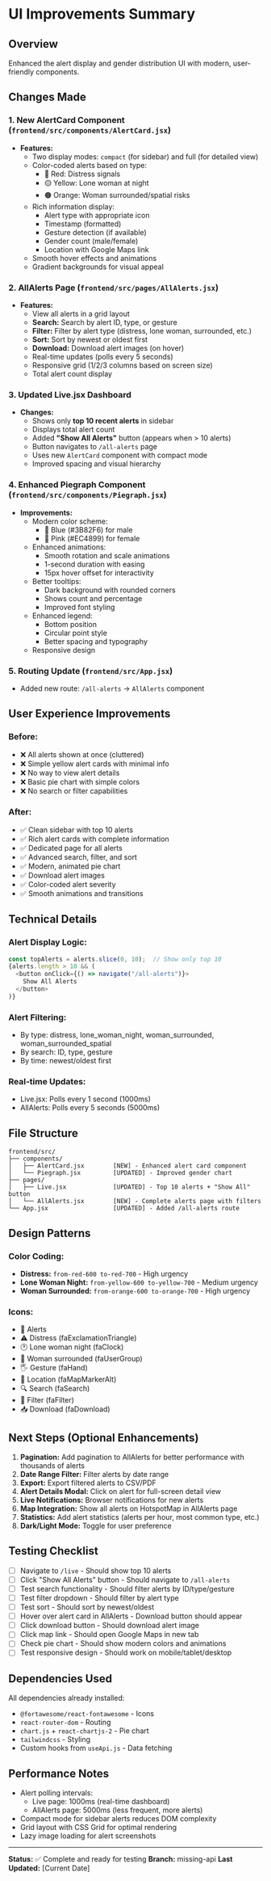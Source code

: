 # UI Improvements Summary

## Overview
Enhanced the alert display and gender distribution UI with modern, user-friendly components.

## Changes Made

### 1. **New AlertCard Component** (`frontend/src/components/AlertCard.jsx`)
   - **Features:**
     - Two display modes: `compact` (for sidebar) and full (for detailed view)
     - Color-coded alerts based on type:
       - 🔴 Red: Distress signals
       - 🟡 Yellow: Lone woman at night
       - 🟠 Orange: Woman surrounded/spatial risks
     - Rich information display:
       - Alert type with appropriate icon
       - Timestamp (formatted)
       - Gesture detection (if available)
       - Gender count (male/female)
       - Location with Google Maps link
     - Smooth hover effects and animations
     - Gradient backgrounds for visual appeal

### 2. **AllAlerts Page** (`frontend/src/pages/AllAlerts.jsx`)
   - **Features:**
     - View all alerts in a grid layout
     - **Search:** Search by alert ID, type, or gesture
     - **Filter:** Filter by alert type (distress, lone woman, surrounded, etc.)
     - **Sort:** Sort by newest or oldest first
     - **Download:** Download alert images (on hover)
     - Real-time updates (polls every 5 seconds)
     - Responsive grid (1/2/3 columns based on screen size)
     - Total alert count display

### 3. **Updated Live.jsx Dashboard**
   - **Changes:**
     - Shows only **top 10 recent alerts** in sidebar
     - Displays total alert count
     - Added **"Show All Alerts"** button (appears when > 10 alerts)
     - Button navigates to `/all-alerts` page
     - Uses new `AlertCard` component with compact mode
     - Improved spacing and visual hierarchy

### 4. **Enhanced Piegraph Component** (`frontend/src/components/Piegraph.jsx`)
   - **Improvements:**
     - Modern color scheme:
       - 🔵 Blue (#3B82F6) for male
       - 🩷 Pink (#EC4899) for female
     - Enhanced animations:
       - Smooth rotation and scale animations
       - 1-second duration with easing
       - 15px hover offset for interactivity
     - Better tooltips:
       - Dark background with rounded corners
       - Shows count and percentage
       - Improved font styling
     - Enhanced legend:
       - Bottom position
       - Circular point style
       - Better spacing and typography
     - Responsive design

### 5. **Routing Update** (`frontend/src/App.jsx`)
   - Added new route: `/all-alerts` → `AllAlerts` component

## User Experience Improvements

### Before:
- ❌ All alerts shown at once (cluttered)
- ❌ Simple yellow alert cards with minimal info
- ❌ No way to view alert details
- ❌ Basic pie chart with simple colors
- ❌ No search or filter capabilities

### After:
- ✅ Clean sidebar with top 10 alerts
- ✅ Rich alert cards with complete information
- ✅ Dedicated page for all alerts
- ✅ Advanced search, filter, and sort
- ✅ Modern, animated pie chart
- ✅ Download alert images
- ✅ Color-coded alert severity
- ✅ Smooth animations and transitions

## Technical Details

### Alert Display Logic:
```javascript
const topAlerts = alerts.slice(0, 10);  // Show only top 10
{alerts.length > 10 && (
  <button onClick={() => navigate("/all-alerts")}>
    Show All Alerts
  </button>
)}
```

### Alert Filtering:
- By type: distress, lone_woman_night, woman_surrounded, woman_surrounded_spatial
- By search: ID, type, gesture
- By time: newest/oldest first

### Real-time Updates:
- Live.jsx: Polls every 1 second (1000ms)
- AllAlerts: Polls every 5 seconds (5000ms)

## File Structure
```
frontend/src/
├── components/
│   ├── AlertCard.jsx        [NEW] - Enhanced alert card component
│   └── Piegraph.jsx         [UPDATED] - Improved gender chart
├── pages/
│   ├── Live.jsx             [UPDATED] - Top 10 alerts + "Show All" button
│   └── AllAlerts.jsx        [NEW] - Complete alerts page with filters
└── App.jsx                  [UPDATED] - Added /all-alerts route
```

## Design Patterns

### Color Coding:
- **Distress:** `from-red-600 to-red-700` - High urgency
- **Lone Woman Night:** `from-yellow-600 to-yellow-700` - Medium urgency
- **Woman Surrounded:** `from-orange-600 to-orange-700` - High urgency

### Icons:
- 🔔 Alerts
- ⚠️ Distress (faExclamationTriangle)
- 🕐 Lone woman night (faClock)
- 👥 Woman surrounded (faUserGroup)
- 🖐️ Gesture (faHand)
- 📍 Location (faMapMarkerAlt)
- 🔍 Search (faSearch)
- 🔽 Filter (faFilter)
- 📥 Download (faDownload)

## Next Steps (Optional Enhancements)

1. **Pagination:** Add pagination to AllAlerts for better performance with thousands of alerts
2. **Date Range Filter:** Filter alerts by date range
3. **Export:** Export filtered alerts to CSV/PDF
4. **Alert Details Modal:** Click on alert for full-screen detail view
5. **Live Notifications:** Browser notifications for new alerts
6. **Map Integration:** Show all alerts on HotspotMap in AllAlerts page
7. **Statistics:** Add alert statistics (alerts per hour, most common type, etc.)
8. **Dark/Light Mode:** Toggle for user preference

## Testing Checklist

- [ ] Navigate to `/live` - Should show top 10 alerts
- [ ] Click "Show All Alerts" button - Should navigate to `/all-alerts`
- [ ] Test search functionality - Should filter alerts by ID/type/gesture
- [ ] Test filter dropdown - Should filter by alert type
- [ ] Test sort - Should sort by newest/oldest
- [ ] Hover over alert card in AllAlerts - Download button should appear
- [ ] Click download button - Should download alert image
- [ ] Click map link - Should open Google Maps in new tab
- [ ] Check pie chart - Should show modern colors and animations
- [ ] Test responsive design - Should work on mobile/tablet/desktop

## Dependencies Used

All dependencies already installed:
- `@fortawesome/react-fontawesome` - Icons
- `react-router-dom` - Routing
- `chart.js` + `react-chartjs-2` - Pie chart
- `tailwindcss` - Styling
- Custom hooks from `useApi.js` - Data fetching

## Performance Notes

- Alert polling intervals:
  - Live page: 1000ms (real-time dashboard)
  - AllAlerts page: 5000ms (less frequent, more alerts)
- Compact mode for sidebar alerts reduces DOM complexity
- Grid layout with CSS Grid for optimal rendering
- Lazy image loading for alert screenshots

---

**Status:** ✅ Complete and ready for testing
**Branch:** missing-api
**Last Updated:** [Current Date]
